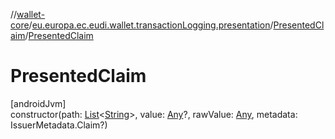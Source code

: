 //[wallet-core](../../../index.md)/[eu.europa.ec.eudi.wallet.transactionLogging.presentation](../index.md)/[PresentedClaim](index.md)/[PresentedClaim](-presented-claim.md)

# PresentedClaim

[androidJvm]\
constructor(path: [List](https://kotlinlang.org/api/latest/jvm/stdlib/kotlin-stdlib/kotlin.collections/-list/index.html)&lt;[String](https://kotlinlang.org/api/latest/jvm/stdlib/kotlin-stdlib/kotlin/-string/index.html)&gt;, value: [Any](https://kotlinlang.org/api/latest/jvm/stdlib/kotlin-stdlib/kotlin/-any/index.html)?, rawValue: [Any](https://kotlinlang.org/api/latest/jvm/stdlib/kotlin-stdlib/kotlin/-any/index.html), metadata: IssuerMetadata.Claim?)
